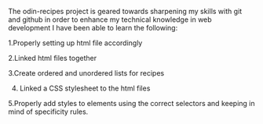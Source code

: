The odin-recipes project is geared towards sharpening my skills with git and github in order to enhance my technical knowledge in web development
I have been able to learn the following:

1.Properly setting up html file accordingly

2.Linked html files together

3.Create ordered and unordered lists for recipes

4. Linked a CSS stylesheet to the html files

5.Properly add styles to elements using the correct selectors and keeping in mind of specificity rules.
